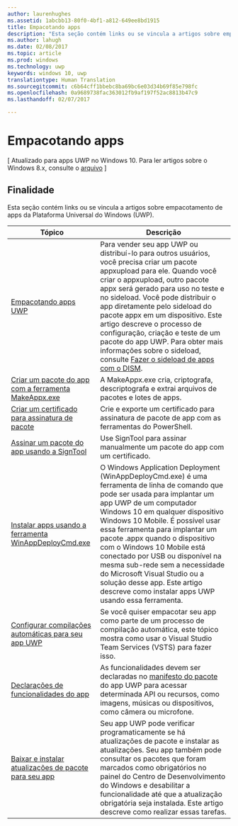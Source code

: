 ```yaml
---
author: laurenhughes
ms.assetid: 1abcbb13-80f0-4bf1-a812-649ee8bd1915
title: Empacotando apps
description: "Esta seção contém links ou se vincula a artigos sobre empacotamento de apps da Plataforma Universal do Windows (UWP)."
ms.author: lahugh
ms.date: 02/08/2017
ms.topic: article
ms.prod: windows
ms.technology: uwp
keywords: windows 10, uwp
translationtype: Human Translation
ms.sourcegitcommit: c6b64cff1bbebc8ba69bc6e03d34b69f85e798fc
ms.openlocfilehash: 0a9689738fac363012fb9af197f52ac8813b47c9
ms.lasthandoff: 02/07/2017

---
```

# <a name="packaging-apps"></a>Empacotando apps

[ Atualizado para apps UWP no Windows 10. Para ler artigos sobre o Windows 8.x, consulte o [arquivo](http://go.microsoft.com/fwlink/p/?linkid=619132) \]

## <a name="purpose"></a>Finalidade

Esta seção contém links ou se vincula a artigos sobre empacotamento de apps da Plataforma Universal do Windows (UWP).

| Tópico | Descrição |
|-------|-------------|
| [Empacotando apps UWP](packaging-uwp-apps.md) | Para vender seu app UWP ou distribuí-lo para outros usuários, você precisa criar um pacote appxupload para ele. Quando você criar o appxupload, outro pacote appx será gerado para uso no teste e no sideload. Você pode distribuir o app diretamente pelo sideload do pacote appx em um dispositivo. Este artigo descreve o processo de configuração, criação e teste de um pacote do app UWP. Para obter mais informações sobre o sideload, consulte [Fazer o sideload de apps com o DISM](http://go.microsoft.com/fwlink/?LinkID=231020). |
| [Criar um pacote do app com a ferramenta MakeAppx.exe](create-app-package-with-makeappx-tool.md) | A MakeAppx.exe cria, criptografa, descriptografa e extrai arquivos de pacotes e lotes de apps. |
| [Criar um certificado para assinatura de pacote](create-certificate-package-signing.md) | Crie e exporte um certificado para assinatura de pacote de app com as ferramentas do PowerShell. |
| [Assinar um pacote do app usando a SignTool](sign-app-package-using-signtool.md) | Use SignTool para assinar manualmente um pacote do app com um certificado. |
| [Instalar apps usando a ferramenta WinAppDeployCmd.exe](install-universal-windows-apps-with-the-winappdeploycmd-tool.md) | O Windows Application Deployment (WinAppDeployCmd.exe) é uma ferramenta de linha de comando que pode ser usada para implantar um app UWP de um computador Windows 10 em qualquer dispositivo Windows 10 Mobile. É possível usar essa ferramenta para implantar um pacote .appx quando o dispositivo com o Windows 10 Mobile está conectado por USB ou disponível na mesma sub-rede sem a necessidade do Microsoft Visual Studio ou a solução desse app. Este artigo descreve como instalar apps UWP usando essa ferramenta. |
| [Configurar compilações automáticas para seu app UWP](auto-build-package-uwp-apps.md) | Se você quiser empacotar seu app como parte de um processo de compilação automática, este tópico mostra como usar o Visual Studio Team Services (VSTS) para fazer isso. |
| [Declarações de funcionalidades do app](app-capability-declarations.md) | As funcionalidades devem ser declaradas no [manifesto do pacote](https://msdn.microsoft.com/library/windows/apps/BR211474) do app UWP para acessar determinada API ou recursos, como imagens, músicas ou dispositivos, como câmera ou microfone. |
| [Baixar e instalar atualizações de pacote para seu app](self-install-package-updates.md) | Seu app UWP pode verificar programaticamente se há atualizações de pacote e instalar as atualizações. Seu app também pode consultar os pacotes que foram marcados como obrigatórios no painel do Centro de Desenvolvimento do Windows e desabilitar a funcionalidade até que a atualização obrigatória seja instalada. Este artigo descreve como realizar essas tarefas. |
 

